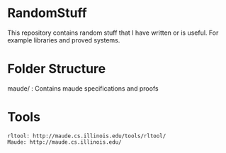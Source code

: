 # RandomStuff
This repository contains random stuff that I have written or is useful. For example libraries and proved systems.

# Folder Structure
  maude/ : Contains maude specifications and proofs
 
# Tools
    rltool: http://maude.cs.illinois.edu/tools/rltool/
    Maude: http://maude.cs.illinois.edu/
